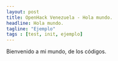 ```yaml
---
layout: post
title: OpenHack Venezuela - Hola mundo.
headline: Hola mundo.
tagline: "Ejemplo"
tags : [test, init, ejemplo]
---
```


Bienvenido a mi mundo, de los códigos.